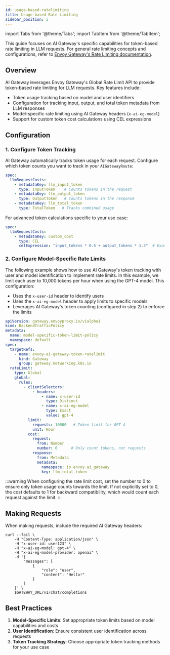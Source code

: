 ```yaml
---
id: usage-based-ratelimiting
title: Usage-based Rate Limiting
sidebar_position: 5
---
```


import Tabs from '@theme/Tabs';
import TabItem from '@theme/TabItem';

This guide focuses on AI Gateway's specific capabilities for token-based rate limiting in LLM requests. For general rate limiting concepts and configurations, refer to [Envoy Gateway's Rate Limiting documentation](https://gateway.envoyproxy.io/docs/tasks/traffic/global-rate-limit/).

## Overview

AI Gateway leverages Envoy Gateway's Global Rate Limit API to provide token-based rate limiting for LLM requests. Key features include:
- Token usage tracking based on model and user identifiers
- Configuration for tracking input, output, and total token metadata from LLM responses
- Model-specific rate limiting using AI Gateway headers (`x-ai-eg-model`)
- Support for custom token cost calculations using CEL expressions

## Configuration

### 1. Configure Token Tracking

AI Gateway automatically tracks token usage for each request. Configure which token counts you want to track in your `AIGatewayRoute`:

```yaml
spec:
  llmRequestCosts:
    - metadataKey: llm_input_token
      type: InputToken    # Counts tokens in the request
    - metadataKey: llm_output_token
      type: OutputToken   # Counts tokens in the response
    - metadataKey: llm_total_token
      type: TotalToken   # Tracks combined usage
```

For advanced token calculations specific to your use case:

```yaml
spec:
  llmRequestCosts:
    - metadataKey: custom_cost
      type: CEL
      celExpression: "input_tokens * 0.5 + output_tokens * 1.5"  # Example: Weight output tokens more heavily
```

### 2. Configure Model-Specific Rate Limits

The following example shows how to use AI Gateway's token tracking with user and model identification to implement rate limits. In this example, we limit each user to 10,000 tokens per hour when using the GPT-4 model. This configuration:
- Uses the `x-user-id` header to identify users
- Uses the `x-ai-eg-model` header to apply limits to specific models
- Leverages AI Gateway's token counting (configured in step 2) to enforce the limits

```yaml
apiVersion: gateway.envoyproxy.io/v1alpha1
kind: BackendTrafficPolicy
metadata:
  name: model-specific-token-limit-policy
  namespace: default
spec:
  targetRefs:
    - name: envoy-ai-gateway-token-ratelimit
      kind: Gateway
      group: gateway.networking.k8s.io
  rateLimit:
    type: Global
    global:
      rules:
        - clientSelectors:
            - headers:
                - name: x-user-id
                  type: Distinct
                - name: x-ai-eg-model
                  type: Exact
                  value: gpt-4
          limit:
            requests: 10000   # Token limit for GPT-4
            unit: Hour
          cost:
            request:
              from: Number
              number: 0      # Only count tokens, not requests
            response:
              from: Metadata
              metadata:
                namespace: io.envoy.ai_gateway
                key: llm_total_token
```

:::warning
When configuring the rate limit cost, set the number to 0 to ensure only token usage counts towards the limit. If not explicitly set to 0, the cost defaults to 1 for backward compatibility, which would count each request against the limit.
:::

## Making Requests

When making requests, include the required AI Gateway headers:

```shell
curl --fail \
    -H "Content-Type: application/json" \
    -H "x-user-id: user123" \
    -H "x-ai-eg-model: gpt-4" \
    -H "x-ai-eg-model-provider: openai" \
    -d '{
        "messages": [
            {
                "role": "user",
                "content": "Hello!"
            }
        ]
    }' \
    $GATEWAY_URL/v1/chat/completions
```

## Best Practices

1. **Model-Specific Limits**: Set appropriate token limits based on model capabilities and costs
2. **User Identification**: Ensure consistent user identification across requests
3. **Token Tracking Strategy**: Choose appropriate token tracking methods for your use case
